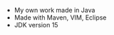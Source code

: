  * My own work made in Java   
 * Made with Maven, VIM, Eclipse     
 * JDK version 15              

